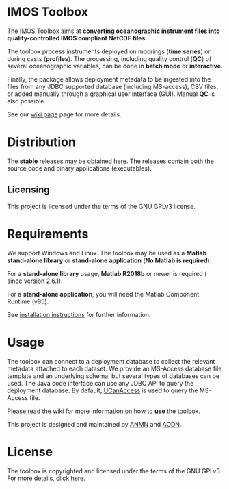 # IMOS Toolbox

The IMOS Toolbox aims at **converting oceanographic instrument files into quality-controlled IMOS compliant NetCDF files**. 

The toolbox process instruments deployed on moorings (**time series**) or during casts (**profiles**). The processing, including quality control (**QC**) of several oceanographic variables, can be done in **batch mode** or **interactive**.

Finally, the package allows deployment metadata to be ingested into the files from any JDBC supported database (including MS-access), CSV files, or added manually through a graphical user interface (GUI). Manual **QC** is also possible.

See our [wiki page](https://github.com/aodn/imos-toolbox/wiki) page for more details.

# Distribution

The **stable** releases may be obtained [here](https://github.com/aodn/imos-toolbox/releases). The releases contain both the source code and binary applications (executables).

## Licensing
This project is licensed under the terms of the GNU GPLv3 license.
# Requirements

We support Windows and Linux. The toolbox may be used as a **Matlab stand-alone library** or **stand-alone application** (**No Matlab is required**).

For a **stand-alone library** usage, **Matlab R2018b** or newer is required ( since version 2.6.1).

For a **stand-alone application**, you will need the Matlab Component Runtime (v95).

See [installation instructions](https://github.com/aodn/imos-toolbox/wiki/ToolboxInstallation) for further information.

# Usage

The toolbox can connect to a deployment database to collect the relevant metadata attached to each dataset. We provide an MS-Access database file template and an underlying schema, but several types of databases can be used. The Java code interface can use any JDBC API to query the deployment database. By default, [UCanAccess](http://ucanaccess.sourceforge.net/site.html) is used to query the MS-Access file.

Please read the [wiki](https://github.com/aodn/imos-toolbox/wiki) for more information on how to **use** the toolbox. 

This project is designed and maintained by [ANMN](http://imos.org.au/facilities/nationalmooringnetwork/) and [AODN](http://imos.org.au/facilities/aodn/).

# License

The toolbox is copyrighted and licensed under the terms of the GNU GPLv3. For more details, click [here](https://raw.githubusercontent.com/aodn/imos-toolbox/master/license.txt).
